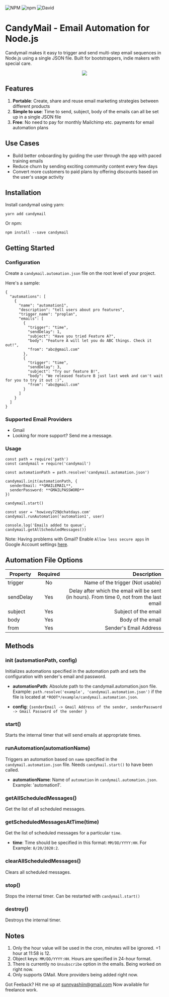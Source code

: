 ![NPM](https://img.shields.io/npm/l/candymail)
![npm](https://img.shields.io/npm/v/candymail)
![David](https://img.shields.io/david/bdcorps/candymail)

# CandyMail - Email Automation for Node.js
Candymail makes it easy to trigger and send multi-step email sequences in Node.js using a single JSON file. Built for bootstrappers, indie makers with special care. 

<p align="center">
  <img src="https://github.com/bdcorps/candymail/blob/main/web.PNG?raw=true" />
</p>

## Features
1. **Portable**: Create, share and reuse email marketing strategies between different products 
2. **Simple to use**: Time to send, subject, body of the emails can all be set up in a single JSON file
3. **Free**: No need to pay for monthly Mailchimp etc. payments for email automation plans

## Use Cases
- Build better onboarding by guiding the user through the app with paced training emails
- Reduce churn by sending exciting community content every few days
- Convert more customers to paid plans by offering discounts based on the user's usage activity

## Installation
Install candymail using yarn:
```
yarn add candymail
```
Or npm:
```
npm install --save candymail
```
## Getting Started
### Configuration
Create a `candymail.automation.json` file on the root level of your project. 

Here's a sample:
```
{
  "automations": [
    {
      "name": "automation1",
      "description": "tell users about pro features",
      "trigger_name": "proplan",
      "emails": [
        {
          "trigger": "time",
          "sendDelay": 1,
          "subject": "Have you tried Feature A?",
          "body": "Feature A will let you do ABC things. Check it out!",
          "from": "abc@gmail.com"
        },
        {
          "trigger": "time",
          "sendDelay": 3,
          "subject": "Try our feature B!",
          "body": "We released feature B just last week and can't wait for you to try it out :)",
          "from": "abc@gmail.com"
        }
      ]
    }
  ]
}
```

### Supported Email Providers
- Gmail
- Looking for more support? Send me a message.

### Usage
```
const path = require('path')
const candymail = require('candymail')

const automationPath = path.resolve('candymail.automation.json')

candymail.init(automationPath, {
  senderEmail: **GMAILEMAIL**,
  senderPassword: **GMAILPASSWORD**
})

candymail.start()

const user = 'howivey729@chatdays.com'
candymail.runAutomation('automation1', user)

console.log('Emails added to queue', candymail.getAllScheduledMessages())
```
Note: Having problems with Gmail? Enable `Allow less secure apps`  in Google Account settings [here](https://myaccount.google.com/lesssecureapps).

## Automation File Options
| Property        | Required           | Description  |
| ------------- |:-------------:| -----:|
| trigger     | No | Name of the trigger (Not usable) |
| sendDelay      | Yes | Delay after which the email will be sent (in hours). From time 0, not from the last email |
| subject | Yes  | Subject of the email |
| body | Yes | Body of the email |
| from | Yes | Sender's Email Address |

## Methods
### init (automationPath, config)
Initializes automations specified in the automation path and sets the configuration with sender's email and password.
- **automationPath**: Absolute path to the candymail.automation.json file. Example: `path.resolve('example', 'candymail.automation.json')` if the file is located at `*ROOT*/example/candymail.automation.json`.

- **config**: `{senderEmail -> Gmail Address of the sender, senderPassword -> Gmail Password of the sender }`


### start()
Starts the internal timer that will send emails at appropriate times. 

### runAutomation(automationName)
Triggers an automation based on `name` specified in the `candymail.automation.json` file. Needs `candymail.start()` to have been called.
- **automationName**: Name of `automation` in `candymail.automation.json`. Example: 'automation1'.

### getAllScheduledMessages()
Get the list of all scheduled messages. 

### getScheduledMessagesAtTime(time)
Get the list of scheduled messages for a particular `time`. 
- **time**: Time should be specified in this format: `MM/DD/YYYY:HH`. For Example: `8/20/2020:2`.

### clearAllScheduledMessages()
Clears all scheduled messages.

### stop()
Stops the internal timer. Can be restarted with `candymail.start()`

### destroy()
Destroys the internal timer. 

## Notes
1. Only the hour value will be used in the cron, minutes will be ignored. +1 hour at 11:58 is 12.
2. Object keys: `MM/DD/YYYY:HH`. Hours are specified in 24-hour format. 
3. There is currently no `Unsubscribe` option in the emails. Being worked on right now.
4. Only supports GMail. More providers being added right now.  

Got Feeback? Hit me up at <a href="mailto:sunnyashiin@gmail.com">sunnyashiin@gmail.com</a>
Now available for freelance work.
